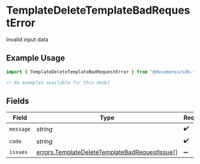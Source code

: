 # TemplateDeleteTemplateBadRequestError

Invalid input data

## Example Usage

```typescript
import { TemplateDeleteTemplateBadRequestError } from "@documenso/sdk-typescript/models/errors";

// No examples available for this model
```

## Fields

| Field                                                                                                          | Type                                                                                                           | Required                                                                                                       | Description                                                                                                    |
| -------------------------------------------------------------------------------------------------------------- | -------------------------------------------------------------------------------------------------------------- | -------------------------------------------------------------------------------------------------------------- | -------------------------------------------------------------------------------------------------------------- |
| `message`                                                                                                      | *string*                                                                                                       | :heavy_check_mark:                                                                                             | N/A                                                                                                            |
| `code`                                                                                                         | *string*                                                                                                       | :heavy_check_mark:                                                                                             | N/A                                                                                                            |
| `issues`                                                                                                       | [errors.TemplateDeleteTemplateBadRequestIssue](../../models/errors/templatedeletetemplatebadrequestissue.md)[] | :heavy_minus_sign:                                                                                             | N/A                                                                                                            |